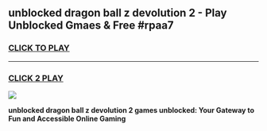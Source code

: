 
## unblocked dragon ball z devolution 2 - Play Unblocked Gmaes & Free #rpaa7
<h3>
<a href="https://news.freeplayer.one?title=unblocked_dragon_ball_z_devolution_2&ref=24F">CLICK TO PLAY</a></h3>
<hr>

<h3>
<a href="https://news.freeplayer.one?title=unblocked_dragon_ball_z_devolution_2&ref=24F">CLICK 2 PLAY</a>
  
</h3>

<a href="https://news.freeplayer.one?title=unblocked_dragon_ball_z_devolution_2&ref=24F/"><img src="https://clearcache.store/games.png"></a>


**unblocked dragon ball z devolution 2 games unblocked: Your Gateway to Fun and Accessible Online Gaming**
